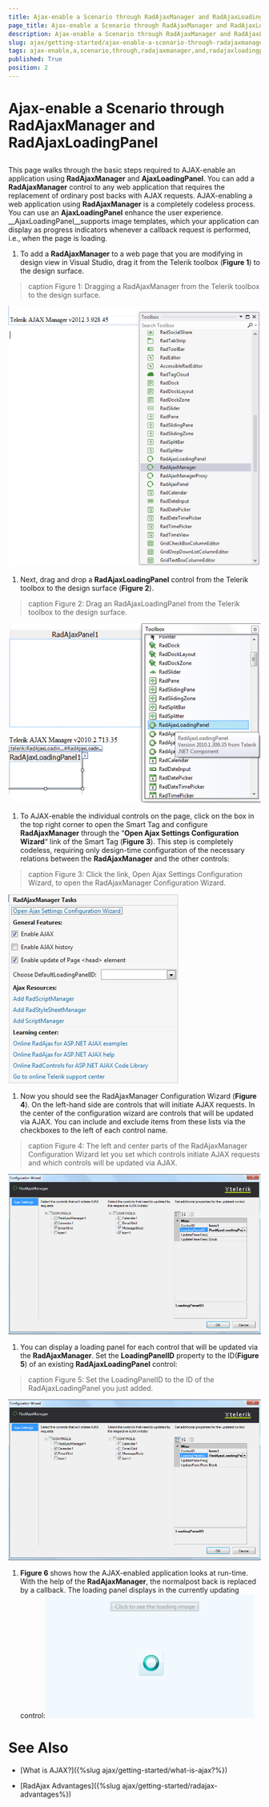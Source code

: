 ```yaml
---
title: Ajax-enable a Scenario through RadAjaxManager and RadAjaxLoadingPanel
page_title: Ajax-enable a Scenario through RadAjaxManager and RadAjaxLoadingPanel | UI for ASP.NET AJAX Documentation
description: Ajax-enable a Scenario through RadAjaxManager and RadAjaxLoadingPanel
slug: ajax/getting-started/ajax-enable-a-scenario-through-radajaxmanager-and-radajaxloadingpanel
tags: ajax-enable,a,scenario,through,radajaxmanager,and,radajaxloadingpanel
published: True
position: 2
---
```


# Ajax-enable a Scenario through RadAjaxManager and RadAjaxLoadingPanel



## 

This page walks through the basic steps required to AJAX-enable an application using __RadAjaxManager__ and __AjaxLoadingPanel__. You can add a __RadAjaxManager__ control to any web application that requires the replacement of ordinary post backs with AJAX requests. AJAX-enabling a web application using __RadAjaxManager__ is a completely codeless process. You can use an __AjaxLoadingPanel__ enhance the user experience. __AjaxLoadingPanel__supports image templates, which your application can display as progress indicators whenever a callback request is performed, i.e., when the page is loading.

1. To add a __RadAjaxManager__ to a web page that you are modifying in design view in Visual Studio, drag it from the Telerik toolbox (__Figure 1__) to the design surface.
>caption Figure 1: Dragging a RadAjaxManager from the Telerik toolbox to the design surface.

![AjaxManager Toolbox](images/RadAjaxManagerToolBox.png)

1. Next, drag and drop a __RadAjaxLoadingPanel__ control from the Telerik toolbox to the design surface (__Figure 2__).
>caption Figure 2: Drag an RadAjaxLoadingPanel from the Telerik toolbox to the design surface.

![](images/RadAjaxLoadingPanelToolBox.png)

1. To AJAX-enable the individual controls on the page, click on the box in the top right corner to open the Smart Tag and configure __RadAjaxManager__ through the “__Open Ajax Settings Configuration Wizard__“ link of the Smart Tag (__Figure 3__). This step is completely codeless, requiring only design-time configuration of the necessary relations between the __RadAjaxManager__ and the other controls:
>caption Figure 3: Click the link, Open Ajax Settings Configuration Wizard, to open the RadAjaxManager Configuration Wizard.

![AjaxManager Tasks](images/AjaxManagerTasks.jpg)

1. Now you should see the RadAjaxManager Configuration Wizard (__Figure 4__). On the left-hand side are controls that will initiate AJAX requests. In the center of the configuration wizard are controls that will be updated via AJAX. You can include and exclude items from these lists via the checkboxes to the left of each control name.
>caption Figure 4: The left and center parts of the RadAjaxManager Configuration Wizard let you set which controls initiate AJAX requests and which controls will be updated via AJAX.

![LoadingPanel Setting](images/SetTheLoadingPanelID.png)

1. You can display a loading panel for each control that will be updated via the __RadAjaxManager__. Set the __LoadingPanelID__ property to the ID(__Figure 5__) of an existing __RadAjaxLoadingPanel__ control:
>caption Figure 5: Set the LoadingPanelID to the ID of the RadAjaxLoadingPanel you just added.

![LoadingPanel Setting](images/SetTheLoadingPanelID.png)

1. __Figure 6__ shows how the AJAX-enabled application looks at run-time. With the help of the __RadAjaxManager__, the normalpost back is replaced by a callback. The loading panel displays in the currently updating control:![](images/HowTheAjaxApplicationWorks.png)

# See Also

 * [What is AJAX?]({%slug ajax/getting-started/what-is-ajax?%})[](251A6C11-CA84-419B-A65C-3A3329FB1FDD)[](700D89B9-A5C9-4281-8651-3CEB407C3648)

 * [RadAjax Advantages]({%slug ajax/getting-started/radajax-advantages%})
